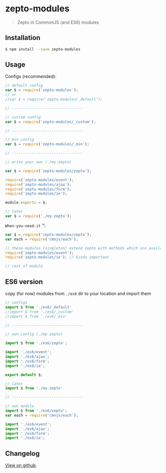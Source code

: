 # zepto-modules

> Zepto in CommonJS (and ES6) modules

## Installation

```bash
$ npm install --save zepto-modules
```

## Usage

Configs (recommended):

```javascript
// default config
var $ = require('zepto-modules');
// or
//var $ = require('zepto-modules/_default');

// --------------------------------

// custom config
var $ = require('zepto-modules/_custom');

// --------------------------------

// min config
var $ = require('zepto-modules/_min');

// --------------------------------

// write your own (./my-zepto)

var $ = require('zepto-modules/zepto');

require('zepto-modules/event');
require('zepto-modules/ajax');
require('zepto-modules/form');
require('zepto-modules/ie');

module.exports = $;

// later
var $ = require('./my-zepto');
```

`When-you-need-it` &trade;:

```javascript
var $ = require('zepto-modules/zepto');
var each = require('cmnjs/each');

// these modules (singleton) extend zepto with methods which are available everywhere in your modules
require('zepto-modules/event');
require('zepto-modules/ie'); // kinda important

// rest of module
```

## ES6 version

copy (for now) modules from `./es6` dir to your location and import them

```javascript
// configs
import $ from './es6/_default'
//import $ from './es6/_custom'
//import $ from './es6/_min'

// --------------------------------

// own config (./my-zepto)

import $ from './es6/zepto';

import './es6/event';
import './es6/ajax';
import './es6/form';
import './es6/ie';

export default $;

// later
import $ from './my-zepto'

// --------------------------------

// own module
import $ from './es6/zepto';
var each = require('cmnjs/each');

import './es6/event';
import './es6/ajax';
import './es6/form';
import './es6/ie';
```

## Changelog

[View on github](https://github.com/tomek-f/zepto-modules/blob/master/changelog.md).
